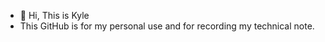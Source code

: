 - 👋 Hi, This is Kyle
- This GitHub is for my personal use and for recording my technical note.

<!---
ckw1206/ckw1206 is a ✨ special ✨ repository because its `README.md` (this file) appears on your GitHub profile.
You can click the Preview link to take a look at your changes.
--->
